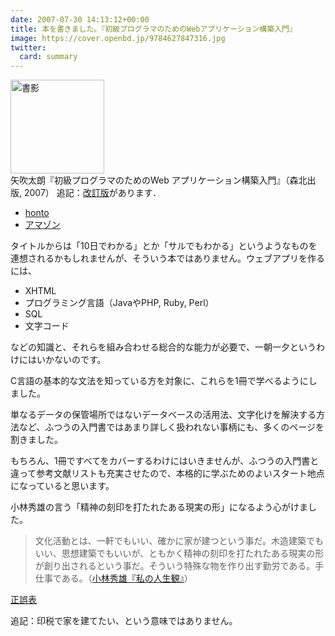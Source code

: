 ```yaml
---
date: 2007-07-30 14:13:12+00:00
title: 本を書きました。『初級プログラマのためのWebアプリケーション構築入門』
image: https://cover.openbd.jp/9784627847316.jpg
twitter:
  card: summary
---
```


<img src="https://cover.openbd.jp/9784627847316.jpg" alt="書影" style="height:150px;" /><br/>矢吹太朗『初級プログラマのためのWeb アプリケーション構築入門』（森北出版, 2007） 追記：[改訂版](https://taroyabuki.github.io/2011/04/23/a-book-about-web-application2/)があります．

- [honto](https://honto.jp/isbn/978-4627847316)
- [アマゾン](https://www.amazon.co.jp/dp/4627847319)

タイトルからは「10日でわかる」とか「サルでもわかる」というようなものを連想されるかもしれませんが、そういう本ではありません。ウェブアプリを作るには、

* XHTML
* プログラミング言語（JavaやPHP, Ruby, Perl）
* SQL
* 文字コード

などの知識と、それらを組み合わせる総合的な能力が必要で、一朝一夕というわけにはいかないのです。

C言語の基本的な文法を知っている方を対象に、これらを1冊で学べるようにしました。

単なるデータの保管場所ではないデータベースの活用法、文字化けを解決する方法など、ふつうの入門書ではあまり詳しく扱われない事柄にも、多くのページを割きました。

もちろん、1冊ですべてをカバーするわけにはいきませんが、ふつうの入門書と違って参考文献リストも充実させたので、本格的に学ぶためのよいスタート地点になっていると思います。

小林秀雄の言う「精神の刻印を打たれたある現実の形」になるよう心がけました。

> 文化活動とは、一軒でもいい、確かに家が建つという事だ。木造建築でもいい、思想建築でもいいが、ともかく精神の刻印を打たれたある現実の形が創り出されるという事だ。そういう特殊な物を作り出す勤労である。手仕事である。（[小林秀雄『私の人生観』](http://www.amazon.co.jp/exec/obidos/ASIN/4106435578/inquisitor-22/)）

<a href="https://web.archive.org/web/20100311025524/http://www.unfindable.net/web-app-book/wiki/%E6%AD%A3%E8%AA%A4%E8%A1%A8">正誤表</a>

追記：印税で家を建てたい、という意味ではありません。
